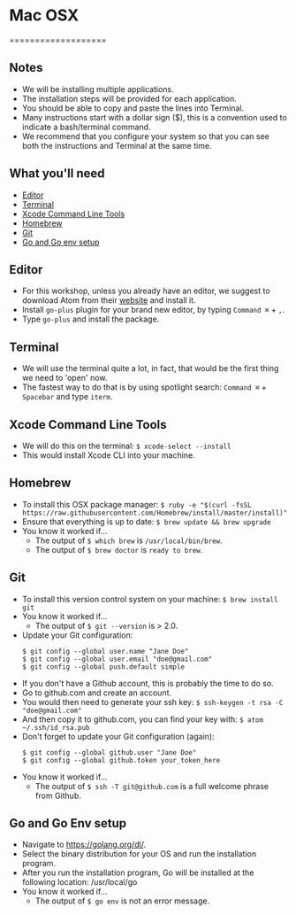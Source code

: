 # Mac OSX #
===================

## Notes

 * We will be installing multiple applications.
 * The installation steps will be provided for each application.
 * You should be able to copy and paste the lines into Terminal.
 * Many instructions start with a dollar sign ($), this is a convention used to indicate a bash/terminal command.
 * We recommend that you configure your system so that you can see both the instructions and Terminal at the same time.

## What you'll need

 * [Editor](##editor)
 * [Terminal](##terminal)
 * [Xcode Command Line Tools](##xcode-command-line-tools)
 * [Homebrew](##homebrew)
 * [Git](##git)
 * [Go and Go env setup](##go-and-go-env-setup)

## Editor

 * For this workshop, unless you already have an editor, we suggest to download Atom from their [website](http://atom.io) and install it.
 * Install `go-plus` plugin for your brand new editor, by typing `Command ⌘` + `,`.
 * Type `go-plus` and install the package.

## Terminal

 * We will use the terminal quite a lot, in fact, that would be the first thing we need to 'open' now.
 * The fastest way to do that is by using spotlight search: `Command ⌘` + `Spacebar` and type `iterm`.

## Xcode Command Line Tools

 * We will do this on the terminal: `$ xcode-select --install`
 * This would install Xcode CLI into your machine.

## Homebrew

  * To install this OSX package manager:
     `$ ruby -e "$(curl -fsSL https://raw.githubusercontent.com/Homebrew/install/master/install)"`
  * Ensure that everything is up to date:
     `$ brew update && brew upgrade`
  * You know it worked if...
     * The output of `$ which brew` is `/usr/local/bin/brew`.
     * The output of `$ brew doctor` is `ready to brew`.

## Git

  * To install this version control system on your machine: `$ brew install git`
  * You know it worked if...
     * The output of `$ git --version` is > 2.0.
  * Update your Git configuration:
    ```
    $ git config --global user.name "Jane Doe"
    $ git config --global user.email "doe@gmail.com"
    $ git config --global push.default simple
    ```
  * If you don't have a Github account, this is probably the time to do so.
  * Go to github.com and create an account.
  * You would then need to generate your ssh key: `$ ssh-keygen -t rsa -C "doe@gmail.com"`
  * And then copy it to github.com, you can find your key with: `$ atom ~/.ssh/id_rsa.pub`
  * Don't forget to update your Git configuration (again):
    ```
    $ git config --global github.user "Jane Doe"
    $ git config --global github.token your_token_here
    ```
  * You know it worked if...
     * The output of `$ ssh -T git@github.com` is a full welcome phrase from Github.

## Go and Go Env setup

 * Navigate to https://golang.org/dl/.
 * Select the binary distribution for your OS and run the installation program.
 * After you run the installation program, Go will be installed at the following location: /usr/local/go
 * You know it worked if...
     * The output of `$ go env` is not an error message.
